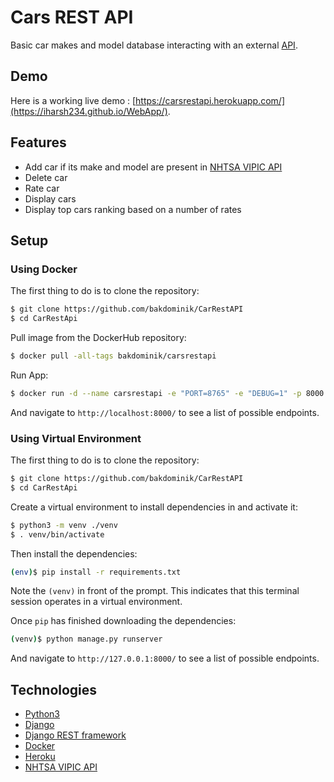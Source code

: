 
# Cars REST API

Basic car makes and model database interacting with an external [API](https://vpic.nhtsa.dot.gov/api/).

## Demo

Here is a working live demo : [https://carsrestapi.herokuapp.com/](https://iharsh234.github.io/WebApp/).

## Features
- Add car if its make and model are present in [NHTSA VIPIC API](https://vpic.nhtsa.dot.gov/api/)
- Delete car
- Rate car
- Display cars
- Display top cars ranking based on a number of rates
## Setup
### Using Docker
The first thing to do is to clone the repository:

```sh
$ git clone https://github.com/bakdominik/CarRestAPI
$ cd CarRestApi
```
Pull image from the DockerHub repository:
```sh
$ docker pull -all-tags bakdominik/carsrestapi
```
Run App:
```sh
$ docker run -d --name carsrestapi -e "PORT=8765" -e "DEBUG=1" -p 8000:8765 bakdominik/carsrestapi:latest
```
And navigate to `http://localhost:8000/` to see a list of possible endpoints.

### Using Virtual Environment
The first thing to do is to clone the repository:

```sh
$ git clone https://github.com/bakdominik/CarRestAPI
$ cd CarRestApi
```

Create a virtual environment to install dependencies in and activate it:

```sh
$ python3 -m venv ./venv
$ . venv/bin/activate
```

Then install the dependencies:

```sh
(env)$ pip install -r requirements.txt
```
Note the `(venv)` in front of the prompt. This indicates that this terminal
session operates in a virtual environment.

Once `pip` has finished downloading the dependencies:
```sh
(venv)$ python manage.py runserver
```
And navigate to `http://127.0.0.1:8000/` to see a list of possible endpoints.

## Technologies

- [Python3](https://www.python.org/)
- [Django](https://www.djangoproject.com/)
- [Django REST framework](https://www.django-rest-framework.org/)
- [Docker](https://www.docker.com/)
- [Heroku](https://www.heroku.com/home)
- [NHTSA VIPIC API](https://vpic.nhtsa.dot.gov/api/)

